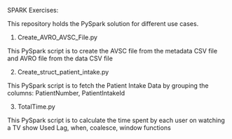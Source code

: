 SPARK Exercises:

This repository holds the PySpark solution for different use cases.

1) Create_AVRO_AVSC_File.py

This PySpark script is to create the AVSC file from the metadata CSV file and AVRO file from the data CSV file

2) Create_struct_patient_intake.py

This PySpark script is to fetch the Patient Intake Data by grouping the columns: PatientNumber, PatientIntakeId

3) TotalTime.py

This PySpark script is to calculate the time spent by each user on watching a TV show
Used Lag, when, coalesce, window functions
